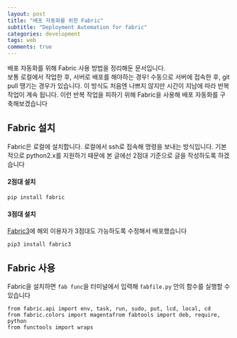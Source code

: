 ```yaml
---
layout: post
title: "배포 자동화를 위한 Fabric"
subtitle: "Deployment Automation for fabric"
categories: development
tags: web
comments: true
---
```

배포 자동화를 위해 Fabric 사용 방법을 정리해둔 문서입니다.  
보통 로컬에서 작업한 후, 서버로 배포를 해야하는 경우! 수동으로 서버에 접속한 후, git pull 땡기는 경우가 있습니다. 이 방식도 처음엔 나쁘지 않지만 시간이 지남에 따라 반복 작업이 계속 됩니다. 이런 반복 작업을 피하기 위해 Fabric을 사용해 배포 자동화를 구축해보겠습니다

## Fabric 설치
Fabric은 로컬에 설치합니다. 로컬에서 ssh로 접속해 명령을 보내는 방식입니다. 기본적으로 python2.x를 지원하기 때문에 본 글에선 2점대 기준으로 글을 작성하도록 하겠습니다
  
  
#### 2점대 설치
  
```
pip install fabric
```

#### 3점대 설치
[Fabric3](github.com/mathiasertl/fabric)에 해외 이용자가 3점대도 가능하도록 수정해서 배포했습니다
```
pip3 install fabric3
```


## Fabric 사용
Fabric을 설치하면 ```fab func```을 터미널에서 입력해 ```fabfile.py``` 안의 함수를 실행할 수 있습니다

```
from fabric.api import env, task, run, sudo, put, lcd, local, cd
from fabric.colors import magentafrom fabtools import deb, require, python
from functools import wraps
```
